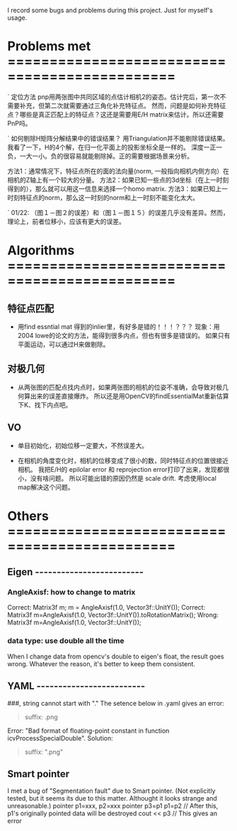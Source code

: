 
I record some bugs and problems during this project. Just for myself's usage.


# Problems met ==============================================
` 定位方法
pnp用两张图中共同区域的点估计相机2的姿态。估计完后，第一次不需要补充，但第二次就需要通过三角化补充特征点。
然而，问题是如何补充特征点？哪些是真正匹配上的特征点？这还是需要用E/H matrix来估计。所以还需要PnP吗。

` 如何剔除H矩阵分解结果中的错误结果？
用Triangulation并不能剔除错误结果。我看了一下，H的4个解，在归一化平面上的投影坐标全是一样的。
深度一正一负，一大一小。负的很容易就能剔除掉。正的需要根据场景来分析。

方法1：通常情况下，特征点所在的面的法向量(norm, 一般指向相机内侧方向）在相机的Z轴上有一个较大的分量。
方法2：如果已知一些点的3d坐标（在上一时刻得到的），那么就可以用这一信息来选择一个homo matrix.
方法3：如果已知上一时刻特征点的norm，那么这一时刻的norm和上一时刻不能变化太大。

` 01/22: （图１－图２的误差）和（图１－图１５）的误差几乎没有差异。然而，理论上，前者位移小，应该有更大的误差。



# Algorithms ==============================================

## 特征点匹配

* 用find essntial mat 得到的inlier里，有好多是错的！！！？？？
现象：用2004 lowe的论文的方法，能得到很多内点，但也有很多是错误的。
如果只有平面运动，可以通过H来做剔除。

## 对极几何

* 从两张图的匹配点找内点时，如果两张图的相机的位姿不准确，会导致对极几何算出来的误差直接爆炸。
所以还是用OpenCV的findEssentialMat重新估算下K、找下内点吧。

## VO

* 单目初始化，初始位移一定要大，不然误差大。

* 在相机的角度变化时，相机的位移变成了很小的数，同时特征点的位置很接近相机。
我把E/H的 epilolar error 和 reprojection error打印了出来，发现都很小，没有啥问题。 
所以可能出错的原因仍然是 scale drift.
考虑使用local map解决这个问题。




# Others ==============================================

## Eigen -------------------------
### AngleAxisf: how to change to matrix
Correct:
	Matrix3f m;
	m = AngleAxisf(1.0, Vector3f::UnitY());
Correct:
	Matrix3f m=AngleAxisf(1.0, Vector3f::UnitY()).toRotationMatrix();
Wrong:
	Matrix3f m=AngleAxisf(1.0, Vector3f::UnitY());

### data type: use double all the time
When I change data from opencv's double to eigen's float,
the result goes wrong.
Whatever the reason, it's better to keep them consistent.

## YAML -------------------------
###, string cannot start with "."
The setence below in .yaml gives an error: 
> suffix: .png

Error: "Bad format of floating-point constant in function icvProcessSpecialDouble".
Solution:
> suffix: ".png"

## Smart pointer
I met a bug of "Segmentation fault" due to Smart pointer.
(Not explicitly tested, but it seems its due to this matter.
 Althought it looks strange and unreasonable.)
	pointer p1=xxx, p2=xxx
	pointer p3=p1
	p1=p2 // After this, p1's originally pointed data will be destroyed
	cout << p3 // This gives an error